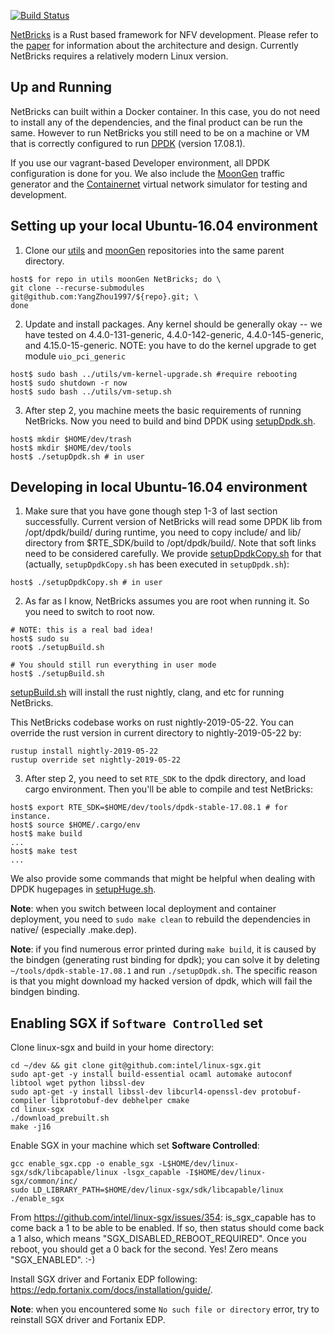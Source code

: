 [![Build Status](https://travis-ci.org/williamofockham/NetBricks.svg?branch=master)](https://travis-ci.org/williamofockham/NetBricks)

[NetBricks](http://netbricks.io/) is a Rust based framework for NFV development. Please refer to the
[paper](https://people.eecs.berkeley.edu/~apanda/assets/papers/osdi16.pdf) for information
about the architecture and design. Currently NetBricks requires a relatively modern Linux version.

Up and Running
----------------

NetBricks can built within a Docker container. In this case, you do not need to
install any of the dependencies, and the final product can be run the same.
However to run NetBricks you still need to be on a machine or VM that is
correctly configured to run [DPDK](https://www.dpdk.org/) (version 17.08.1).

If you use our vagrant-based Developer environment, all DPDK configuration is
done for you. We also include the [MoonGen](//github.com/williamofockham/MoonGen) traffic generator and the
[Containernet](//github.com/containernet/containernet) virtual network simulator for testing and development.

## Setting up your local Ubuntu-16.04 environment

1. Clone our [utils](//github.com/YangZhou1997/utils) and [moonGen](//github.com/YangZhou1997/MoonGen)
repositories into the same parent directory.
```shell
host$ for repo in utils moonGen NetBricks; do \
git clone --recurse-submodules git@github.com:YangZhou1997/${repo}.git; \
done
```

2. Update and install packages. Any kernel should be generally okay -- we have
tested on 4.4.0-131-generic, 4.4.0-142-generic, 4.4.0-145-generic, and
4.15.0-15-generic. NOTE: you have to do the kernel upgrade to get module
`uio_pci_generic`

```shell
host$ sudo bash ../utils/vm-kernel-upgrade.sh #require rebooting
host$ sudo shutdown -r now
host$ sudo bash ../utils/vm-setup.sh
```

3. After step 2, you machine meets the basic requirements of running NetBricks. Now you need to build and bind DPDK using [setupDpdk.sh](./setupDpdk.sh). 
```shell
host$ mkdir $HOME/dev/trash
host$ mkdir $HOME/dev/tools
host$ ./setupDpdk.sh # in user
```

## Developing in local Ubuntu-16.04 environment

1. Make sure that you have gone though step 1-3 of last section successfully. Current version of NetBricks will read some DPDK lib from /opt/dpdk/build/ during runtime, you need to copy include/ and lib/ directory from $RTE_SDK/build to /opt/dpdk/build/. Note that soft links need to be considered carefully. We provide [setupDpdkCopy.sh](./setupDpdkCopy.sh) for that (actually, `setupDpdkCopy.sh` has been executed in `setupDpdk.sh`): 
```shell
host$ ./setupDpdkCopy.sh # in user
```

2. As far as I know, NetBricks assumes you are root when running it. So you need to switch to root now. 
```shell
# NOTE: this is a real bad idea!
host$ sudo su
root$ ./setupBuild.sh 

# You should still run everything in user mode
host$ ./setupBuild.sh
```

[setupBuild.sh](./setupBuild.sh) will install the rust nightly, clang, and etc for running NetBricks. 

This NetBricks codebase works on rust nightly-2019-05-22. You can override the rust version in current directory to nightly-2019-05-22 by:
```shell
rustup install nightly-2019-05-22
rustup override set nightly-2019-05-22
```

3. After step 2, you need to set `RTE_SDK` to the dpdk directory, and load cargo environment. Then you'll be able to compile and test NetBricks:
```shell
host$ export RTE_SDK=$HOME/dev/tools/dpdk-stable-17.08.1 # for instance.
host$ source $HOME/.cargo/env
host$ make build
...
host$ make test
...
```

We also provide some commands that might be helpful when dealing with DPDK hugepages in [setupHuge.sh](./setupHuge.sh).

**Note**: when you switch between local deployment and container deployment, you need to ```sudo make clean``` to rebuild the dependencies in native/ (especially .make.dep).  

**Note**: if you find numerous error printed during `make build`, it is caused by the bindgen (generating rust binding for dpdk); you can solve it by deleting `~/tools/dpdk-stable-17.08.1` and run `./setupDpdk.sh`. The specific reason is that you might download my hacked version of dpdk, which will fail the bindgen binding. 

## Enabling SGX if `Software Controlled` set

Clone linux-sgx and build in your home directory:
```shell
cd ~/dev && git clone git@github.com:intel/linux-sgx.git
sudo apt-get -y install build-essential ocaml automake autoconf libtool wget python libssl-dev
sudo apt-get -y install libssl-dev libcurl4-openssl-dev protobuf-compiler libprotobuf-dev debhelper cmake
cd linux-sgx
./download_prebuilt.sh
make -j16
```

Enable SGX in your machine which set **Software Controlled**: 
```shell
gcc enable_sgx.cpp -o enable_sgx -L$HOME/dev/linux-sgx/sdk/libcapable/linux -lsgx_capable -I$HOME/dev/linux-sgx/common/inc/
sudo LD_LIBRARY_PATH=$HOME/dev/linux-sgx/sdk/libcapable/linux ./enable_sgx
```

From https://github.com/intel/linux-sgx/issues/354: 
is_sgx_capable has to come back a 1 to be able to be enabled.
If so, then status should come back a 1 also, which means "SGX_DISABLED_REBOOT_REQUIRED". Once you reboot, you should get a 0 back for the second.
Yes! Zero means "SGX_ENABLED". :-) 

Install SGX driver and Fortanix EDP following: https://edp.fortanix.com/docs/installation/guide/. 

**Note**: when you encountered some `No such file or directory` error, try to reinstall SGX driver and Fortanix EDP. 
